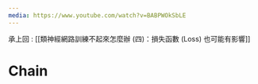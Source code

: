 ```yaml
---
media: https://www.youtube.com/watch?v=BABPWOkSbLE
---
```

承上回 : [[類神經網路訓練不起來怎麼辦 (四)：損失函數 (Loss) 也可能有影響]]

# Chain